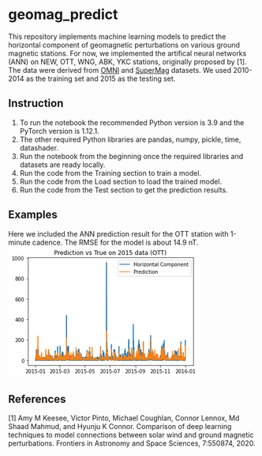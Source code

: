# geomag_predict

This repository implements machine learning models to predict the horizontal component of geomagnetic perturbations on various ground magnetic stations. For now, we implemented the artifical neural networks (ANN) on NEW, OTT, WNG, ABK, YKC stations, originally proposed by [1]. The data were derived from [OMNI](https://cdaweb.gsfc.nasa.gov/pub/data/omni/omni_cdaweb/) and [SuperMag](https://supermag.jhuapl.edu/) datasets. We used 2010-2014 as the training set and 2015 as the testing set.

## Instruction

1. To run the notebook the recommended Python version is 3.9 and the PyTorch version is 1.12.1. 
2. The other required Python libraries are pandas, numpy, pickle, time, datashader. 
3. Run the notebook from the beginning once the required libraries and datasets are ready locally. 
4. Run the code from the Training section to train a model.
5. Run the code from the Load section to load the trained model.
6. Run the code from the Test section to get the prediction results.

## Examples

Here we included the ANN prediction result for the OTT station with 1-minute cadence. The RMSE for the model is about 14.9 nT. 
![image](example.png)

## References

[1] Amy M Keesee, Victor Pinto, Michael Coughlan, Connor Lennox, Md Shaad Mahmud, and Hyunju K Connor. Comparison of deep learning techniques to model connections between solar wind and ground magnetic perturbations. Frontiers in Astronomy and Space Sciences, 7:550874, 2020.
